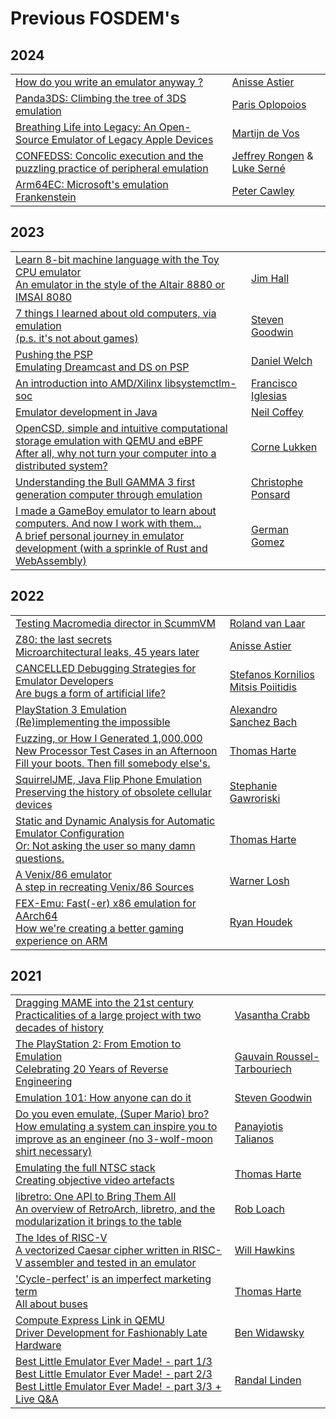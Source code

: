 # Previous FOSDEM's

## 2024

|                                                                                                                                                                                                                                         |                                                                                            |
|-----------------------------------------------------------------------------------------------------------------------------------------------------------------------------------------------------------------------------------------|--------------------------------------------------------------------------------------------|
| [How do you write an emulator anyway ?](https://fosdem.org/2024/schedule/event/fosdem-2024-2146-how-do-you-write-an-emulator-anyway-/)                                                                                                  | [Anisse Astier](https://fosdem.org/2024/schedule/speaker/8KNPHA/)                     |
| [Panda3DS: Climbing the tree of 3DS emulation](https://fosdem.org/2024/schedule/event/fosdem-2024-1726-panda3ds-climbing-the-tree-of-3ds-emulation/)                                                                                    | [Paris Oplopoios](https://fosdem.org/2024/schedule/speaker/SVLLVU/)         |
| [Breathing Life into Legacy: An Open-Source Emulator of Legacy Apple Devices](https://fosdem.org/2024/schedule/event/fosdem-2024-2826-breathing-life-into-legacy-an-open-source-emulator-of-legacy-apple-devices/)                      | [Martijn de Vos](https://fosdem.org/2024/schedule/speaker/HJJCDZ/)             |
| [CONFEDSS: Concolic execution and the puzzling practice of peripheral emulation](https://fosdem.org/2024/schedule/event/fosdem-2024-2247-confedss-concolic-execution-and-the-puzzling-practice-of-peripheral-emulation/)                | [Jeffrey Rongen](https://fosdem.org/2024/schedule/speaker/QAQJZ7/) & [Luke Serné](https://fosdem.org/2024/schedule/speaker/B3GRX9/) |
| [Arm64EC: Microsoft's emulation Frankenstein](https://fosdem.org/2024/schedule/event/fosdem-2024-1762-arm64ec-microsoft-s-emulation-frankenstein/)                                                                                      | [Peter Cawley](https://fosdem.org/2024/schedule/speaker/9KYHSP/)               |

## 2023

|                                                                                                                                                                                                                                         |                                                                                            |
|-----------------------------------------------------------------------------------------------------------------------------------------------------------------------------------------------------------------------------------------|--------------------------------------------------------------------------------------------|
| [Learn 8-bit machine language with the Toy CPU emulator<br>An emulator in the style of the Altair 8880 or IMSAI 8080](https://archive.fosdem.org/2023/schedule/event/learn_8bit/)                                                       | [Jim Hall](https://archive.fosdem.org/2023/schedule/speaker/jim_hall/)                     |
| [7 things I learned about old computers, via emulation<br>(p.s. it's not about games)](https://archive.fosdem.org/2023/schedule/event/seven_sins/)                                                                                      | [Steven Goodwin](https://archive.fosdem.org/2023/schedule/speaker/steven_goodwin/)         |
| [Pushing the PSP<br>Emulating Dreamcast and DS on PSP](https://archive.fosdem.org/2023/schedule/event/psp/)                                                                                                                             | [Daniel Welch](https://archive.fosdem.org/2023/schedule/speaker/daniel_welch/)             |
| [An introduction into AMD/Xilinx libsystemctlm-soc](https://archive.fosdem.org/2023/schedule/event/xilinx/)                                                                                                                             | [Francisco Iglesias](https://archive.fosdem.org/2023/schedule/speaker/francisco_iglesias/) |
| [Emulator development in Java](https://archive.fosdem.org/2023/schedule/event/oak/)                                                                                                                                                     | [Neil Coffey](https://archive.fosdem.org/2023/schedule/speaker/neil_coffey/)               |
| [OpenCSD, simple and intuitive computational storage emulation with QEMU and eBPF<br>After all, why not turn your computer into a distributed system?](https://archive.fosdem.org/2023/schedule/event/csd/)                             | [Corne Lukken](https://archive.fosdem.org/2023/schedule/speaker/corne_lukken/)             |
| [Understanding the Bull GAMMA 3 first generation computer through emulation](https://archive.fosdem.org/2023/schedule/event/gamma/)                                                                                                     | [Christophe Ponsard](https://archive.fosdem.org/2023/schedule/speaker/christophe_ponsard/) |
| [I made a GameBoy emulator to learn about computers. And now I work with them...<br>A brief personal journey in emulator development (with a sprinkle of Rust and WebAssembly)](https://archive.fosdem.org/2023/schedule/event/gb_arm/) | [German Gomez](https://archive.fosdem.org/2023/schedule/speaker/german_gomez/)             |

## 2022

|                                                                                                                                                                                       |                                                                                                                              |
|---------------------------------------------------------------------------------------------------------------------------------------------------------------------------------------|------------------------------------------------------------------------------------------------------------------------------|
| [Testing Macromedia director in ScummVM](https://archive.fosdem.org/2022/schedule/event/grog/)                                                                                        | [Roland van Laar](https://archive.fosdem.org/2022/schedule/speaker/roland_van_laar/)                                         |
| [Z80: the last secrets<br>Microarchitectural leaks, 45 years later](https://archive.fosdem.org/2022/schedule/event/z80/)                                                              | [Anisse Astier](https://archive.fosdem.org/2022/schedule/speaker/anisse_astier/)                                             |
| [CANCELLED Debugging Strategies for Emulator Developers<br>Are bugs a form of artificial life?](https://archive.fosdem.org/2022/schedule/event/bugs_life/)                            | [Stefanos Kornilios Mitsis Poiitidis](https://archive.fosdem.org/2022/schedule/speaker/stefanos_kornilios_mitsis_poiitidis/) |
| [PlayStation 3 Emulation<br>(Re)implementing the impossible](https://archive.fosdem.org/2022/schedule/event/ps3/)                                                                     | [Alexandro Sanchez Bach](https://archive.fosdem.org/2022/schedule/speaker/alexandro_sanchez_bach/)                           |
| [Fuzzing, or How I Generated 1,000,000 New Processor Test Cases in an Afternoon<br>Fill your boots. Then fill somebody else's.](https://archive.fosdem.org/2022/schedule/event/fuzz/) | [Thomas Harte](https://archive.fosdem.org/2022/schedule/speaker/thomas_harte/)                                               |
| [SquirrelJME, Java Flip Phone Emulation<br>Preserving the history of obsolete cellular devices](https://archive.fosdem.org/2022/schedule/event/squirrel/)                             | [Stephanie Gawroriski](https://archive.fosdem.org/2022/schedule/speaker/stephanie_gawroriski/)                               |
| [Static and Dynamic Analysis for Automatic Emulator Configuration<br>Or: Not asking the user so many damn questions.](https://archive.fosdem.org/2022/schedule/event/emu_config/)     | [Thomas Harte](https://archive.fosdem.org/2022/schedule/speaker/thomas_harte/)                                               |
| [A Venix/86 emulator<br>A step in recreating Venix/86 Sources](https://archive.fosdem.org/2022/schedule/event/venix/)                                                                 | [Warner Losh](https://archive.fosdem.org/2022/schedule/speaker/warner_losh/)                                                 |
| [FEX-Emu: Fast(-er) x86 emulation for AArch64<br>How we're creating a better gaming experience on ARM](https://archive.fosdem.org/2022/schedule/event/fex/)                           | [Ryan Houdek](https://archive.fosdem.org/2022/schedule/speaker/ryan_houdek/)                                                 |

## 2021

|                                                                                                                                                                                                                                                                                                                                                  |                                                                                                              |
|--------------------------------------------------------------------------------------------------------------------------------------------------------------------------------------------------------------------------------------------------------------------------------------------------------------------------------------------------|--------------------------------------------------------------------------------------------------------------|
| [Dragging MAME into the 21st century<br>Practicalities of a large project with two decades of history](https://archive.fosdem.org/2021/schedule/event/mame/)                                                                                                                                                                                     | [Vasantha Crabb](https://archive.fosdem.org/2021/schedule/speaker/vasantha_crabb/)                           |
| [The PlayStation 2: From Emotion to Emulation<br>Celebrating 20 Years of Reverse Engineering](https://archive.fosdem.org/2021/schedule/event/pcsx2/)                                                                                                                                                                                             | [Gauvain Roussel-Tarbouriech](https://archive.fosdem.org/2021/schedule/speaker/gauvain_roussel_tarbouriech/) |
| [Emulation 101: How anyone can do it](https://archive.fosdem.org/2021/schedule/event/emu101/)                                                                                                                                                                                                                                                    | [Steven Goodwin](https://archive.fosdem.org/2021/schedule/speaker/steven_goodwin/)                           |
| [Do you even emulate, (Super Mario) bro?<br>How emulating a system can inspire you to improve as an engineer (no 3-wolf-moon shirt necessary)](https://archive.fosdem.org/2021/schedule/event/super_mario/)                                                                                                                                      | [Panayiotis Talianos](https://archive.fosdem.org/2021/schedule/speaker/panayiotis_talianos/)                 |
| [Emulating the full NTSC stack<br>Creating objective video artefacts](https://archive.fosdem.org/2021/schedule/event/ntsc/)                                                                                                                                                                                                                      | [Thomas Harte](https://archive.fosdem.org/2021/schedule/speaker/thomas_harte/)                               |
| [libretro: One API to Bring Them All<br>An overview of RetroArch, libretro, and the modularization it brings to the table](https://archive.fosdem.org/2021/schedule/event/libretro/)                                                                                                                                                             | [Rob Loach](https://archive.fosdem.org/2021/schedule/speaker/rob_loach/)                                     |
| [The Ides of RISC-V<br>A vectorized Caesar cipher written in RISC-V assembler and tested in an emulator](https://archive.fosdem.org/2021/schedule/event/riscv_ides/)                                                                                                                                                                             | [Will Hawkins](https://archive.fosdem.org/2021/schedule/speaker/will_hawkins/)                               |
| ['Cycle-perfect' is an imperfect marketing term<br>All about buses](https://archive.fosdem.org/2021/schedule/event/cycle_perfect/)                                                                                                                                                                                                               | [Thomas Harte](https://archive.fosdem.org/2021/schedule/speaker/thomas_harte/)                               |
| [Compute Express Link in QEMU<br>Driver Development for Fashionably Late Hardware](https://archive.fosdem.org/2021/schedule/event/qemu/)                                                                                                                                                                                                         | [Ben Widawsky](https://archive.fosdem.org/2021/schedule/speaker/ben_widawsky/)                               |
| [Best Little Emulator Ever Made! - part 1/3](https://archive.fosdem.org/2021/schedule/event/bleem_part1/)<br/>[Best Little Emulator Ever Made! - part 2/3](https://archive.fosdem.org/2021/schedule/event/bleem_part2/)<br/>[Best Little Emulator Ever Made! - part 3/3 + Live Q&A](https://archive.fosdem.org/2021/schedule/event/bleem_part3/) | [Randal Linden](https://archive.fosdem.org/2021/schedule/speaker/randal_linden/)                             |
